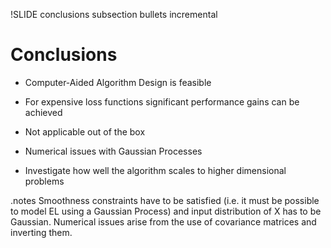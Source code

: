 !SLIDE conclusions subsection bullets incremental

<script type="text/javascript">
  $('.conclusions').bind('showoff:show', conclusionsMarkup);
</script>

# Conclusions

* Computer-Aided Algorithm Design is feasible

* For expensive loss functions significant performance gains can be achieved

* Not applicable out of the box

* Numerical issues with Gaussian Processes

* Investigate how well the algorithm scales to higher dimensional problems

.notes Smoothness constraints have to be satisfied (i.e. it must be possible to model EL using a Gaussian Process) and input distribution of X has to be Gaussian. Numerical issues arise from the use of covariance matrices and inverting them.
